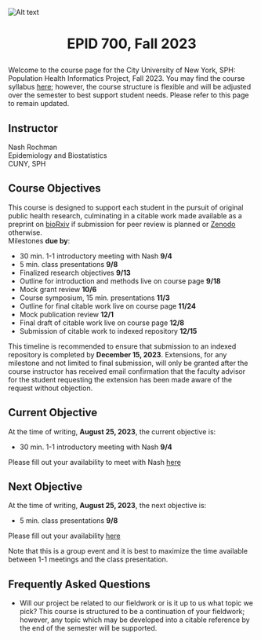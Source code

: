 ![Alt text](https://github.com/evoheal/EPID-700-Fall-2023/blob/main/CUNYbannerImage.png)
# <p align="center">EPID 700, Fall 2023</p>

Welcome to the course page for the City University of New York, SPH: Population Health Informatics Project, Fall 2023. You may find the course syllabus [here](https://github.com/evoheal/EPID-700-Fall-2023/blob/main/EPID%20700%20Syllabus%20Fall%202023.pdf); however, the course structure is flexible and will be adjusted over the semester to best support student needs. Please refer to this page to remain updated.

## Instructor
Nash Rochman<br/>
Epidemiology and Biostatistics<br/>
CUNY, SPH

## Course Objectives

This course is designed to support each student in the pursuit of original public health research, culminating in a citable work made available as a preprint on [bioRxiv](https://www.biorxiv.org/) if submission for peer review is planned or [Zenodo](https://zenodo.org/) otherwise.<br/>
Milestones **due by**:

* 30 min. 1-1 introductory meeting with Nash **9/4**
* 5 min. class presentations **9/8**
* Finalized research objectives **9/13**
* Outline for introduction and methods live on course page **9/18**
* Mock grant review **10/6**
* Course symposium, 15 min. presentations **11/3**
* Outline for final citable work live on course page **11/24**
* Mock publication review **12/1**
* Final draft of citable work live on course page **12/8**
* Submission of citable work to indexed repository **12/15**

This timeline is recommended to ensure that submission to an indexed repository is completed by **December 15, 2023**. Extensions, for any milestone and not limited to final submission, will only be granted after the course instructor has received email confirmation that the faculty advisor for the student requesting the extension has been made aware of the request without objection.

## Current Objective
At the time of writing, **August 25, 2023**, the current objective is:
* 30 min. 1-1 introductory meeting with Nash **9/4**

Please fill out your availability to meet with Nash [here](https://www.when2meet.com/?21042417-uTA8d)

## Next Objective
At the time of writing, **August 25, 2023**, the next objective is:
* 5 min. class presentations **9/8**
  
Please fill out your availability [here](https://www.when2meet.com/?21042517-Mn4cL)<br/>

Note that this is a group event and it is best to maximize the time available between 1-1 meetings and the class presentation.

## Frequently Asked Questions
* Will our project be related to our fieldwork or is it up to us what topic we pick?
This course is structured to be a continuation of your fieldwork; however, any topic which may be developed into a citable reference by the end of the semester will be supported.
